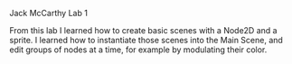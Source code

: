 Jack McCarthy
Lab 1

From this lab I learned how to create basic scenes with a Node2D and a sprite. I learned how to instantiate those scenes into the Main Scene, and edit groups of nodes at a time, for example by modulating their color.